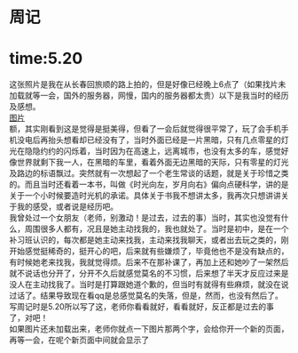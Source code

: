 # 周记
# time:5.20
这张照片是我在从长春回旅顺的路上拍的，但是好像已经晚上6点了（如果找片未加载就等一会，国外的服务器，网慢，国内的服务器都太贵）以下是我当时的经历及感想。</br>
[图片](https://github.com/20011004/z.io/blob/master/IMG_20180513_183549.jpg)</br>
额，其实刚看到这是觉得是挺美得，但看了一会后就觉得很平常了，玩了会手机手机没电后再抬头想看却已经没有了，当时外面已经是一片黑暗，只有几点零星的灯光在隐隐约约的闪烁着，当时因为在高速上，远离城市，也没有太多的车，感觉好像世界就剩下我一人，在黑暗的车里，看着外面无边黑暗的天际，只有零星的灯光及路边的标语飘过。突然就有一次想起了一个老生常谈的话题，就是关于珍惜之类的。而且当时还看着一本书，叫做《时光向左，岁月向右》偏向点硬科学，讲的是关于一个小时候要造时光机的承诺。具体关于书我不想讲太多，我再次只想讲讲关于我的感受，或者说是经历吧。</br>
我曾处过一个女朋友（老师，别激动！是过去，过去的事）当时，其实也没觉有什么，周围很多人都有，况且是她主动找我的，我也就处了。当时是初中，是在一个补习班认识的，每次都是她主动来找我，主动来找我聊天，或者出去玩之类的，刚开始感觉挺稀奇的，挺开心的吧，后来就有些嫌烦了，毕竟他也不是没有缺点的，有时候她老来找我，我就觉得烦。后来不在那补课了，再加上还和她吵了一架然后就不说话也分开了，分开不久后就感觉莫名的不习惯，后来想了半天才反应过来是没人在主动找我了。当时是打算跟她道个歉的，但当时有就得有些麻烦，就没在说过话了。结果导致现在看qq是总感觉莫名的失落，但是，然而，也没有然后了。</br>
写周记时是5.20所以写了这，老师你看看就好，看看就好，反正都是过去的事了，对吧！</br>
如果图片还未加载出来，老师你就点一下图片那两个字，会给你开一个新的页面，再等一会，在呢个新页面中间就会显示了


